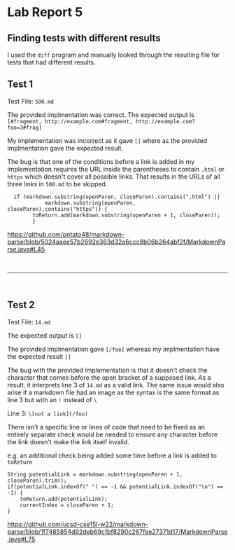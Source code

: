 # Lab Report 5

## Finding tests with different results
I used the ``diff`` program and manually looked through the resulting file for tests that had different results.


## Test 1

Test File: ``500.md``

The provided implmentation was correct. The expected output is ``[#fragment, http://example.com#fragment, http://example.com?foo=3#frag]``

My implementation was incorrect as it gave ``[]`` where as
the provided implmentation gave the expected result.

The bug is that one of the conditions before a link is added in my implementation requires the URL inside the parentheses to contain ``.html`` or ``https`` which doesn't cover all possible links. That results in the URLs of all three links in ``500.md`` to be skipped.


```
  if (markdown.substring(openParen, closeParen).contains(".html") ||
            markdown.substring(openParen, closeParen).contains("https")) {
        toReturn.add(markdown.substring(openParen + 1, closeParen));
        }
```
https://github.com/potato48/markdown-parse/blob/5024aaee57b2692e363d32a6ccc8b06b264abf2f/MarkdownParse.java#L45

<br>

---

<br>

## Test 2

Test File: ``14.md``

The expected output is ``[]``

The provided implmentation gave ``[/foo]`` whereas my implmentation have the expected result ``[]``

The bug with the provided implementation is that it doesn't check the character that comes before the open bracket of a supposed link. As a result, it interprets line 3 of ``14.md`` as a valid link. The same issue would also arise if a markdown file had an image as the syntax is the same format as line 3 but with an ``!`` instead of ``\``

Line 3: ``\[not a link](/foo)``

There isn't a specific line or lines of code that need to be fixed as an entirely separate check would be needed to ensure any character before the link doesn't make the link itself invalid.

e.g. an additional check being added some time before a link is added to ``toReturn``
```
String potentialLink = markdown.substring(openParen + 1, closeParen).trim();
if(potentialLink.indexOf(" ") == -1 && potentialLink.indexOf("\n") == -1) {
    toReturn.add(potentialLink);
    currentIndex = closeParen + 1;
}
```

https://github.com/ucsd-cse15l-w22/markdown-parse/blob/1f7485854d92deb69c1bf8290c267fee27371d17/MarkdownParse.java#L75







